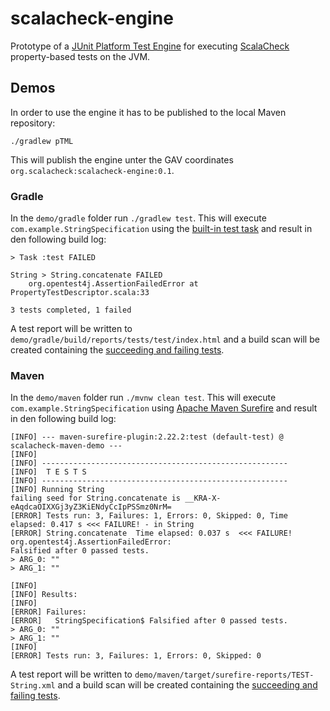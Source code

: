 # scalacheck-engine

Prototype of a [JUnit Platform Test Engine](https://junit.org/junit5/docs/current/user-guide/#launcher-api-engines-custom) for executing [ScalaCheck](https://www.scalacheck.org/) property-based tests on the JVM.

## Demos

In order to use the engine it has to be published to the local Maven repository:

`./gradlew pTML`

This will publish the engine unter the GAV coordinates `org.scalacheck:scalacheck-engine:0.1`.

### Gradle

In the `demo/gradle` folder run `./gradlew test`.
This will execute `com.example.StringSpecification` using the [built-in test task](https://docs.gradle.org/current/userguide/java_testing.html) and result in den following build log:

```
> Task :test FAILED

String > String.concatenate FAILED
    org.opentest4j.AssertionFailedError at PropertyTestDescriptor.scala:33

3 tests completed, 1 failed
```

A test report will be written to `demo/gradle/build/reports/tests/test/index.html` and a build scan will be created containing the [succeeding and failing tests](https://scans.gradle.com/s/wmfmadfvqhkvo/tests/by-project).

### Maven

In the `demo/maven` folder run `./mvnw clean test`.
This will execute `com.example.StringSpecification` using [Apache Maven Surefire](https://maven.apache.org/surefire/maven-surefire-plugin/) and result in den following build log:

```
[INFO] --- maven-surefire-plugin:2.22.2:test (default-test) @ scalacheck-maven-demo ---
[INFO]
[INFO] -------------------------------------------------------
[INFO]  T E S T S
[INFO] -------------------------------------------------------
[INFO] Running String
failing seed for String.concatenate is __KRA-X-eAqdcaOIXXGj3yZ3KiENdyCcIpPSSmz0NrM=
[ERROR] Tests run: 3, Failures: 1, Errors: 0, Skipped: 0, Time elapsed: 0.417 s <<< FAILURE! - in String
[ERROR] String.concatenate  Time elapsed: 0.037 s  <<< FAILURE!
org.opentest4j.AssertionFailedError:
Falsified after 0 passed tests.
> ARG_0: ""
> ARG_1: ""

[INFO]
[INFO] Results:
[INFO]
[ERROR] Failures:
[ERROR]   StringSpecification$ Falsified after 0 passed tests.
> ARG_0: ""
> ARG_1: ""
[INFO]
[ERROR] Tests run: 3, Failures: 1, Errors: 0, Skipped: 0
```

A test report will be written to `demo/maven/target/surefire-reports/TEST-String.xml` and a build scan will be created containing the [succeeding and failing tests](https://scans.gradle.com/s/rjhvgolpppyam/tests/by-project).
